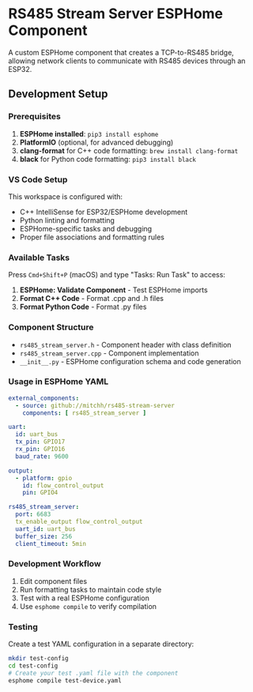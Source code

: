 # RS485 Stream Server ESPHome Component

A custom ESPHome component that creates a TCP-to-RS485 bridge, allowing network clients to communicate with RS485 devices through an ESP32.

## Development Setup

### Prerequisites

1. **ESPHome installed**: `pip3 install esphome`
2. **PlatformIO** (optional, for advanced debugging)
3. **clang-format** for C++ code formatting: `brew install clang-format`
4. **black** for Python code formatting: `pip3 install black`

### VS Code Setup

This workspace is configured with:

- C++ IntelliSense for ESP32/ESPHome development
- Python linting and formatting
- ESPHome-specific tasks and debugging
- Proper file associations and formatting rules

### Available Tasks

Press `Cmd+Shift+P` (macOS) and type "Tasks: Run Task" to access:

1. **ESPHome: Validate Component** - Test ESPHome imports
2. **Format C++ Code** - Format .cpp and .h files
3. **Format Python Code** - Format .py files

### Component Structure

- `rs485_stream_server.h` - Component header with class definition
- `rs485_stream_server.cpp` - Component implementation
- `__init__.py` - ESPHome configuration schema and code generation

### Usage in ESPHome YAML

```yaml
external_components:
  - source: github://mitchh/rs485-stream-server
    components: [ rs485_stream_server ]

uart:
  id: uart_bus
  tx_pin: GPIO17
  rx_pin: GPIO16
  baud_rate: 9600

output:
  - platform: gpio
    id: flow_control_output
    pin: GPIO4

rs485_stream_server:
  port: 6683
  tx_enable_output flow_control_output
  uart_id: uart_bus
  buffer_size: 256
  client_timeout: 5min
```

### Development Workflow

1. Edit component files
2. Run formatting tasks to maintain code style
3. Test with a real ESPHome configuration
4. Use `esphome compile` to verify compilation

### Testing

Create a test YAML configuration in a separate directory:

```bash
mkdir test-config
cd test-config
# Create your test .yaml file with the component
esphome compile test-device.yaml
```
